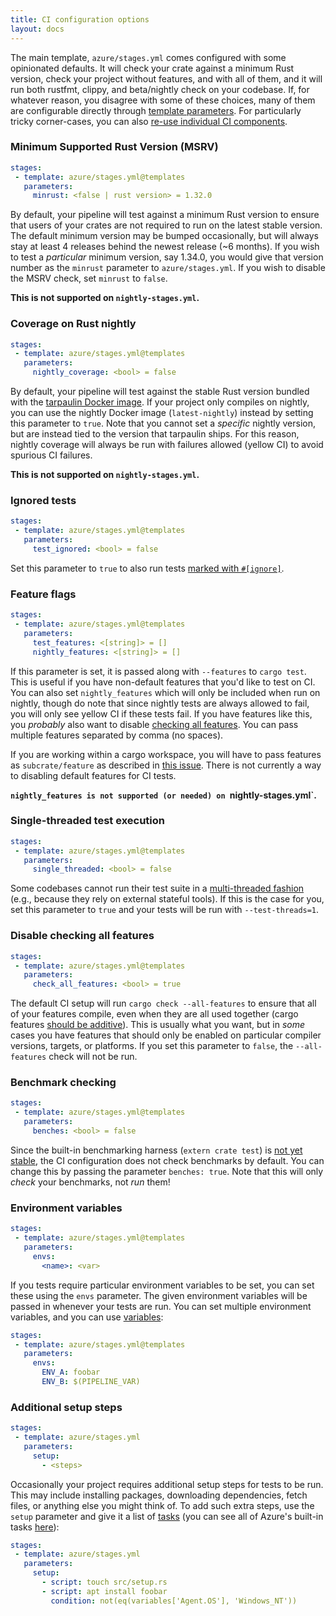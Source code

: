 ```yaml
---
title: CI configuration options
layout: docs
---
```


The main template, `azure/stages.yml` comes configured with some
opinionated defaults. It will check your crate against a minimum Rust
version, check your project without features, and with all of them, and
it will run both rustfmt, clippy, and beta/nightly check on your
codebase. If, for whatever reason, you disagree with some of these
choices, many of them are configurable directly through [template
parameters](https://docs.microsoft.com/en-us/azure/devops/pipelines/process/templates#passing-parameters).
For particularly tricky corner-cases, you can also [re-use individual CI
components](custom.md).

### Minimum Supported Rust Version (MSRV)

```yaml
stages:
 - template: azure/stages.yml@templates
   parameters:
     minrust: <false | rust version> = 1.32.0
```

By default, your pipeline will test against a minimum Rust version to
ensure that users of your crates are not required to run on the latest
stable version. The default minimum version may be bumped occasionally,
but will always stay at least 4 releases behind the newest release (~6
months). If you wish to test a _particular_ minimum version, say 1.34.0,
you would give that version number as the `minrust` parameter to
`azure/stages.yml`. If you wish to disable the MSRV check, set `minrust`
to `false`.

**This is not supported on `nightly-stages.yml`.**

### Coverage on Rust nightly

```yaml
stages:
 - template: azure/stages.yml@templates
   parameters:
     nightly_coverage: <bool> = false
```

By default, your pipeline will test against the stable Rust version
bundled with the [tarpaulin Docker
image](https://github.com/xd009642/tarpaulin#docker). If your project
only compiles on nightly, you can use the nightly Docker image
(`latest-nightly`) instead by setting this parameter to `true`. Note
that you cannot set a _specific_ nightly version, but are instead tied
to the version that tarpaulin ships. For this reason, nightly coverage
will always be run with failures allowed (yellow CI) to avoid spurious
CI failures.

**This is not supported on `nightly-stages.yml`.**

### Ignored tests

```yaml
stages:
 - template: azure/stages.yml@templates
   parameters:
     test_ignored: <bool> = false
```

Set this parameter to `true` to also run tests [marked with
`#[ignore]`](https://doc.rust-lang.org/book/ch11-02-running-tests.html#ignoring-some-tests-unless-specifically-requested).

### Feature flags

```yaml
stages:
 - template: azure/stages.yml@templates
   parameters:
     test_features: <[string]> = []
     nightly_features: <[string]> = []
```

If this parameter is set, it is passed along with `--features` to `cargo
test`. This is useful if you have non-default features that you'd like
to test on CI. You can also set `nightly_features` which will only be
included when run on nightly, though do note that since nightly tests
are always allowed to fail, you will only see yellow CI if these tests
fail. If you have features like this, you _probably_ also want to
disable [checking all features](#disable-checking-all-features). You can
pass multiple features separated by comma (no spaces).

If you are working within a cargo workspace, you will have to pass
features as `subcrate/feature` as described in [this
issue](https://github.com/rust-lang/cargo/issues/5015). There is not
currently a way to disabling default features for CI tests.

**`nightly_features is not supported (or needed) on `nightly-stages.yml`.**

### Single-threaded test execution

```yaml
stages:
 - template: azure/stages.yml@templates
   parameters:
     single_threaded: <bool> = false
```

Some codebases cannot run their test suite in a [multi-threaded
fashion](https://doc.rust-lang.org/book/ch11-02-running-tests.html#running-tests-in-parallel-or-consecutively)
(e.g., because they rely on external stateful tools). If this is the
case for you, set this parameter to `true` and your tests will be run
with `--test-threads=1`.

### Disable checking all features

```yaml
stages:
 - template: azure/stages.yml@templates
   parameters:
     check_all_features: <bool> = true
```

The default CI setup will run `cargo check --all-features` to ensure
that all of your features compile, even when they are all used together
(cargo features [should be
additive](https://github.com/rust-lang/cargo/issues/4328)). This is
usually what you want, but in _some_ cases you have features that should
only be enabled on particular compiler versions, targets, or platforms.
If you set this parameter to `false`, the `--all-features` check will
not be run.

### Benchmark checking

```yaml
stages:
 - template: azure/stages.yml@templates
   parameters:
     benches: <bool> = false
```

Since the built-in benchmarking harness (`extern crate test`) is [not
yet stable](https://github.com/rust-lang/rust/issues/29553), the CI
configuration does not check benchmarks by default. You can change this
by passing the parameter `benches: true`. Note that this will only
_check_ your benchmarks, not _run_ them!

### Environment variables

```yaml
stages:
 - template: azure/stages.yml@templates
   parameters:
     envs:
       <name>: <var>
```

If you tests require particular environment variables to be set, you can
set these using the `envs` parameter. The given environment variables
will be passed in whenever your tests are run. You can set multiple
environment variables, and you can use
[variables](https://docs.microsoft.com/en-us/azure/devops/pipelines/process/variables):

```yaml
stages:
 - template: azure/stages.yml@templates
   parameters:
     envs:
       ENV_A: foobar
       ENV_B: $(PIPELINE_VAR)
```

### Additional setup steps

```yaml
stages:
 - template: azure/stages.yml
   parameters:
     setup:
       - <steps>
```

Occasionally your project requires additional setup steps for tests to
be run. This may include installing packages, downloading dependencies,
fetch files, or anything else you might think of. To add such extra
steps, use the `setup` parameter and give it a list of
[tasks](https://docs.microsoft.com/en-us/azure/devops/pipelines/process/tasks)
(you can see all of Azure's built-in tasks
[here](https://docs.microsoft.com/en-us/azure/devops/pipelines/tasks/)):

```yaml
stages:
 - template: azure/stages.yml
   parameters:
     setup:
       - script: touch src/setup.rs
       - script: apt install foobar
         condition: not(eq(variables['Agent.OS'], 'Windows_NT'))
```
